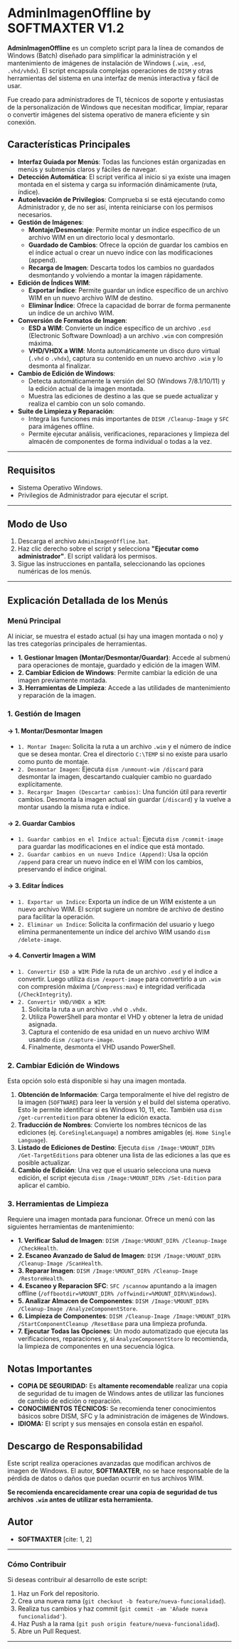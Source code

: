 # AdminImagenOffline by SOFTMAXTER V1.2

**AdminImagenOffline** es un completo script para la línea de comandos de Windows (Batch) diseñado para simplificar la administración y el mantenimiento de imágenes de instalación de Windows (`.wim`, `.esd`, `.vhd/vhdx`). El script encapsula complejas operaciones de `DISM` y otras herramientas del sistema en una interfaz de menús interactiva y fácil de usar.

Fue creado para administradores de TI, técnicos de soporte y entusiastas de la personalización de Windows que necesitan modificar, limpiar, reparar o convertir imágenes del sistema operativo de manera eficiente y sin conexión.

## Características Principales

* **Interfaz Guiada por Menús**: Todas las funciones están organizadas en menús y submenús claros y fáciles de navegar.
* **Detección Automática**: El script verifica al inicio si ya existe una imagen montada en el sistema y carga su información dinámicamente (ruta, índice).
* **Autoelevación de Privilegios**: Comprueba si se está ejecutando como Administrador y, de no ser así, intenta reiniciarse con los permisos necesarios.
* **Gestión de Imágenes**:
    * **Montaje/Desmontaje**: Permite montar un índice específico de un archivo WIM en un directorio local y desmontarlo.
    * **Guardado de Cambios**: Ofrece la opción de guardar los cambios en el índice actual o crear un nuevo índice con las modificaciones (append).
    * **Recarga de Imagen**: Descarta todos los cambios no guardados desmontando y volviendo a montar la imagen rápidamente.
* **Edición de Índices WIM**:
    * **Exportar Índice**: Permite guardar un índice específico de un archivo WIM en un nuevo archivo WIM de destino.
    * **Eliminar Índice**: Ofrece la capacidad de borrar de forma permanente un índice de un archivo WIM.
* **Conversión de Formatos de Imagen**:
    * **ESD a WIM**: Convierte un índice específico de un archivo `.esd` (Electronic Software Download) a un archivo `.wim` con compresión máxima.
    * **VHD/VHDX a WIM**: Monta automáticamente un disco duro virtual (`.vhd` o `.vhdx`), captura su contenido en un nuevo archivo `.wim` y lo desmonta al finalizar.
* **Cambio de Edición de Windows**:
    * Detecta automáticamente la versión del SO (Windows 7/8.1/10/11) y la edición actual de la imagen montada.
    * Muestra las ediciones de destino a las que se puede actualizar y realiza el cambio con un solo comando.
* **Suite de Limpieza y Reparación**:
    * Integra las funciones más importantes de `DISM /Cleanup-Image` y `SFC` para imágenes offline.
    * Permite ejecutar análisis, verificaciones, reparaciones y limpieza del almacén de componentes de forma individual o todas a la vez.

---

## Requisitos

* Sistema Operativo Windows.
* Privilegios de Administrador para ejecutar el script.

---

## Modo de Uso

1.  Descarga el archivo `AdminImagenOffline.bat`.
2.  Haz clic derecho sobre el script y selecciona **"Ejecutar como administrador"**. El script validará los permisos.
3.  Sigue las instrucciones en pantalla, seleccionando las opciones numéricas de los menús.

---

## Explicación Detallada de los Menús

### Menú Principal

Al iniciar, se muestra el estado actual (si hay una imagen montada o no) y las tres categorías principales de herramientas.

* **1. Gestionar Imagen (Montar/Desmontar/Guardar)**: Accede al submenú para operaciones de montaje, guardado y edición de la imagen WIM.
* **2. Cambiar Edicion de Windows**: Permite cambiar la edición de una imagen previamente montada.
* **3. Herramientas de Limpieza**: Accede a las utilidades de mantenimiento y reparación de la imagen.

### 1. Gestión de Imagen

#### → 1. Montar/Desmontar Imagen
* `1. Montar Imagen`: Solicita la ruta a un archivo `.wim` y el número de índice que se desea montar. Crea el directorio `C:\TEMP` si no existe para usarlo como punto de montaje.
* `2. Desmontar Imagen`: Ejecuta `dism /unmount-wim /discard` para desmontar la imagen, descartando cualquier cambio no guardado explícitamente.
* `3. Recargar Imagen (Descartar cambios)`: Una función útil para revertir cambios. Desmonta la imagen actual sin guardar (`/discard`) y la vuelve a montar usando la misma ruta e índice.

#### → 2. Guardar Cambios
* `1. Guardar cambios en el Indice actual`: Ejecuta `dism /commit-image` para guardar las modificaciones en el índice que está montado.
* `2. Guardar cambios en un nuevo Indice (Append)`: Usa la opción `/append` para crear un nuevo índice en el WIM con los cambios, preservando el índice original.

#### → 3. Editar Índices
* `1. Exportar un Indice`: Exporta un índice de un WIM existente a un nuevo archivo WIM. El script sugiere un nombre de archivo de destino para facilitar la operación.
* `2. Eliminar un Indice`: Solicita la confirmación del usuario y luego elimina permanentemente un índice del archivo WIM usando `dism /delete-image`.

#### → 4. Convertir Imagen a WIM
* `1. Convertir ESD a WIM`: Pide la ruta de un archivo `.esd` y el índice a convertir. Luego utiliza `dism /export-image` para convertirlo a un `.wim` con compresión máxima (`/Compress:max`) e integridad verificada (`/CheckIntegrity`).
* `2. Convertir VHD/VHDX a WIM`:
    1.  Solicita la ruta a un archivo `.vhd` o `.vhdx`.
    2.  Utiliza PowerShell para montar el VHD y obtener la letra de unidad asignada.
    3.  Captura el contenido de esa unidad en un nuevo archivo WIM usando `dism /capture-image`.
    4.  Finalmente, desmonta el VHD usando PowerShell.

### 2. Cambiar Edición de Windows

Esta opción solo está disponible si hay una imagen montada.

1.  **Obtención de Información**: Carga temporalmente el hive del registro de la imagen (`SOFTWARE`) para leer la versión y el build del sistema operativo. Esto le permite identificar si es Windows 10, 11, etc. También usa `dism /get-currentedition` para obtener la edición exacta.
2.  **Traducción de Nombres**: Convierte los nombres técnicos de las ediciones (ej. `CoreSingleLanguage`) a nombres amigables (ej. `Home Single Language`).
3.  **Listado de Ediciones de Destino**: Ejecuta `dism /Image:%MOUNT_DIR% /Get-TargetEditions` para obtener una lista de las ediciones a las que es posible actualizar.
4.  **Cambio de Edición**: Una vez que el usuario selecciona una nueva edición, el script ejecuta `dism /Image:%MOUNT_DIR% /Set-Edition` para aplicar el cambio.

### 3. Herramientas de Limpieza

Requiere una imagen montada para funcionar. Ofrece un menú con las siguientes herramientas de mantenimiento:

* **1. Verificar Salud de Imagen**: `DISM /Image:%MOUNT_DIR% /Cleanup-Image /CheckHealth`.
* **2. Escaneo Avanzado de Salud de Imagen**: `DISM /Image:%MOUNT_DIR% /Cleanup-Image /ScanHealth`.
* **3. Reparar Imagen**: `DISM /Image:%MOUNT_DIR% /Cleanup-Image /RestoreHealth`.
* **4. Escaneo y Reparacion SFC**: `SFC /scannow` apuntando a la imagen offline (`/offbootdir=%MOUNT_DIR% /offwindir=%MOUNT_DIR%\Windows`).
* **5. Analizar Almacen de Componentes**: `DISM /Image:%MOUNT_DIR% /Cleanup-Image /AnalyzeComponentStore`.
* **6. Limpieza de Componentes**: `DISM /Cleanup-Image /Image:%MOUNT_DIR% /StartComponentCleanup /ResetBase` para una limpieza profunda.
* **7. Ejecutar Todas las Opciones**: Un modo automatizado que ejecuta las verificaciones, reparaciones y, si `AnalyzeComponentStore` lo recomienda, la limpieza de componentes en una secuencia lógica.

## Notas Importantes

* **COPIA DE SEGURIDAD:** Es **altamente recomendable** realizar una copia de seguridad de tu imagen de Windows antes de utilizar las funciones de cambio de edición o reparación.
* **CONOCIMIENTOS TÉCNICOS:** Se recomienda tener conocimientos básicos sobre DISM, SFC y la administración de imágenes de Windows.
* **IDIOMA:** El script y sus mensajes en consola están en español.


## Descargo de Responsabilidad

Este script realiza operaciones avanzadas que modifican archivos de imagen de Windows. El autor, **SOFTMAXTER**, no se hace responsable de la pérdida de datos o daños que puedan ocurrir en tus archivos WIM.

**Se recomienda encarecidamente crear una copia de seguridad de tus archivos `.wim` antes de utilizar esta herramienta.**

## Autor

* **SOFTMAXTER** [cite: 1, 2]

---
### Cómo Contribuir

Si deseas contribuir al desarrollo de este script:

1.  Haz un Fork del repositorio.
2.  Crea una nueva rama (`git checkout -b feature/nueva-funcionalidad`).
3.  Realiza tus cambios y haz commit (`git commit -am 'Añade nueva funcionalidad'`).
4.  Haz Push a la rama (`git push origin feature/nueva-funcionalidad`).
5.  Abre un Pull Request.

---
